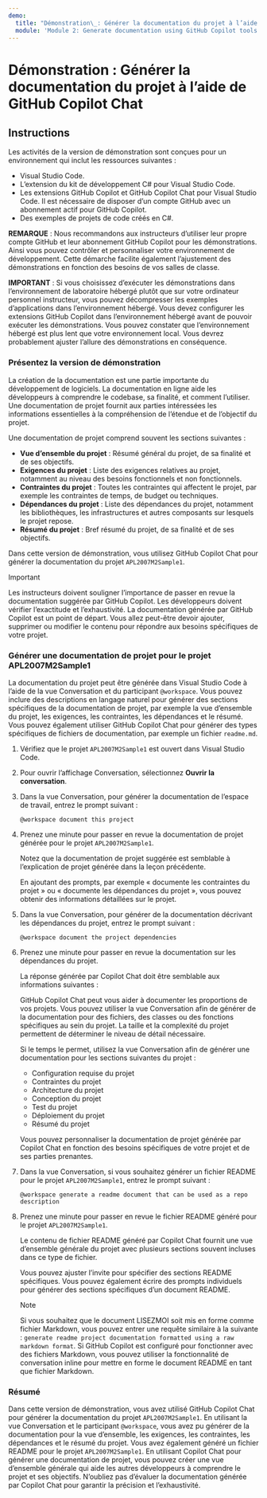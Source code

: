 ```yaml
---
demo:
  title: "Démonstration\_: Générer la documentation du projet à l’aide de GitHub Copilot Chat"
  module: 'Module 2: Generate documentation using GitHub Copilot tools'
---
```


# Démonstration : Générer la documentation du projet à l’aide de GitHub Copilot Chat

## Instructions

Les activités de la version de démonstration sont conçues pour un environnement qui inclut les ressources suivantes :

- Visual Studio Code.
- L’extension du kit de développement C# pour Visual Studio Code.
- Les extensions GitHub Copilot et GitHub Copilot Chat pour Visual Studio Code. Il est nécessaire de disposer d’un compte GitHub avec un abonnement actif pour GitHub Copilot.
- Des exemples de projets de code créés en C#.

**REMARQUE** : Nous recommandons aux instructeurs d’utiliser leur propre compte GitHub et leur abonnement GitHub Copilot pour les démonstrations. Ainsi vous pouvez contrôler et personnaliser votre environnement de développement. Cette démarche facilite également l’ajustement des démonstrations en fonction des besoins de vos salles de classe.

**IMPORTANT** : Si vous choisissez d’exécuter les démonstrations dans l’environnement de laboratoire hébergé plutôt que sur votre ordinateur personnel instructeur, vous pouvez décompresser les exemples d’applications dans l’environnement hébergé. Vous devez configurer les extensions GitHub Copilot dans l’environnement hébergé avant de pouvoir exécuter les démonstrations. Vous pouvez constater que l’environnement hébergé est plus lent que votre environnement local. Vous devrez probablement ajuster l’allure des démonstrations en conséquence.

### Présentez la version de démonstration

La création de la documentation est une partie importante du développement de logiciels. La documentation en ligne aide les développeurs à comprendre le codebase, sa finalité, et comment l’utiliser. Une documentation de projet fournit aux parties intéressées les informations essentielles à la compréhension de l’étendue et de l’objectif du projet.

Une documentation de projet comprend souvent les sections suivantes :

- **Vue d’ensemble du projet** : Résumé général du projet, de sa finalité et de ses objectifs.
- **Exigences du projet** : Liste des exigences relatives au projet, notamment au niveau des besoins fonctionnels et non fonctionnels.
- **Contraintes du projet** : Toutes les contraintes qui affectent le projet, par exemple les contraintes de temps, de budget ou techniques.
- **Dépendances du projet** : Liste des dépendances du projet, notamment les bibliothèques, les infrastructures et autres composants sur lesquels le projet repose.
- **Résumé du projet** : Bref résumé du projet, de sa finalité et de ses objectifs.

Dans cette version de démonstration, vous utilisez GitHub Copilot Chat pour générer la documentation du projet `APL2007M2Sample1`.

> [!IMPORTANT]
> Les instructeurs doivent souligner l’importance de passer en revue la documentation suggérée par GitHub Copilot. Les développeurs doivent vérifier l’exactitude et l’exhaustivité. La documentation générée par GitHub Copilot est un point de départ. Vous allez peut-être devoir ajouter, supprimer ou modifier le contenu pour répondre aux besoins spécifiques de votre projet.

### Générer une documentation de projet pour le projet APL2007M2Sample1

La documentation du projet peut être générée dans Visual Studio Code à l’aide de la vue Conversation et du participant `@workspace`. Vous pouvez inclure des descriptions en langage naturel pour générer des sections spécifiques de la documentation de projet, par exemple la vue d’ensemble du projet, les exigences, les contraintes, les dépendances et le résumé. Vous pouvez également utiliser GitHub Copilot Chat pour générer des types spécifiques de fichiers de documentation, par exemple un fichier `readme.md`.

1. Vérifiez que le projet `APL2007M2Sample1` est ouvert dans Visual Studio Code.

1. Pour ouvrir l’affichage Conversation, sélectionnez **Ouvrir la conversation**.

1. Dans la vue Conversation, pour générer la documentation de l’espace de travail, entrez le prompt suivant :

    ```output
    @workspace document this project
    ```

1. Prenez une minute pour passer en revue la documentation de projet générée pour le projet `APL2007M2Sample1`.

    Notez que la documentation de projet suggérée est semblable à l’explication de projet générée dans la leçon précédente.

    En ajoutant des prompts, par exemple « documente les contraintes du projet » ou « documente les dépendances du projet », vous pouvez obtenir des informations détaillées sur le projet.

1. Dans la vue Conversation, pour générer de la documentation décrivant les dépendances du projet, entrez le prompt suivant :

    ```output
    @workspace document the project dependencies
    ```

1. Prenez une minute pour passer en revue la documentation sur les dépendances du projet.

    La réponse générée par Copilot Chat doit être semblable aux informations suivantes :

    GitHub Copilot Chat peut vous aider à documenter les proportions de vos projets. Vous pouvez utiliser la vue Conversation afin de générer de la documentation pour des fichiers, des classes ou des fonctions spécifiques au sein du projet. La taille et la complexité du projet permettent de déterminer le niveau de détail nécessaire.

    Si le temps le permet, utilisez la vue Conversation afin de générer une documentation pour les sections suivantes du projet :

    - Configuration requise du projet
    - Contraintes du projet
    - Architecture du projet
    - Conception du projet
    - Test du projet
    - Déploiement du projet
    - Résumé du projet

    Vous pouvez personnaliser la documentation de projet générée par Copilot Chat en fonction des besoins spécifiques de votre projet et de ses parties prenantes.

1. Dans la vue Conversation, si vous souhaitez générer un fichier README pour le projet `APL2007M2Sample1`, entrez le prompt suivant :

    ```output
    @workspace generate a readme document that can be used as a repo description
    ```

1. Prenez une minute pour passer en revue le fichier README généré pour le projet `APL2007M2Sample1`.

    Le contenu de fichier README généré par Copilot Chat fournit une vue d’ensemble générale du projet avec plusieurs sections souvent incluses dans ce type de fichier.

    Vous pouvez ajuster l’invite pour spécifier des sections README spécifiques. Vous pouvez également écrire des prompts individuels pour générer des sections spécifiques d’un document README.

    > [!NOTE]
    > Si vous souhaitez que le document LISEZMOI soit mis en forme comme fichier Markdown, vous pouvez entrer une requête similaire à la suivante : `generate readme project documentation formatted using a raw markdown format`. Si GitHub Copilot est configuré pour fonctionner avec des fichiers Markdown, vous pouvez utiliser la fonctionnalité de conversation inline pour mettre en forme le document README en tant que fichier Markdown.

### Résumé

Dans cette version de démonstration, vous avez utilisé GitHub Copilot Chat pour générer la documentation du projet `APL2007M2Sample1`. En utilisant la vue Conversation et le participant `@workspace`, vous avez pu générer de la documentation pour la vue d’ensemble, les exigences, les contraintes, les dépendances et le résumé du projet. Vous avez également généré un fichier README pour le projet `APL2007M2Sample1`. En utilisant Copilot Chat pour générer une documentation de projet, vous pouvez créer une vue d’ensemble générale qui aide les autres développeurs à comprendre le projet et ses objectifs. N’oubliez pas d’évaluer la documentation générée par Copilot Chat pour garantir la précision et l’exhaustivité.
